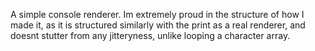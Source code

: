 A simple console renderer. Im extremely proud in the structure of how I made it, as it is structured similarly with the print as a real renderer, and doesnt stutter from any jitteryness, unlike looping a character array.
